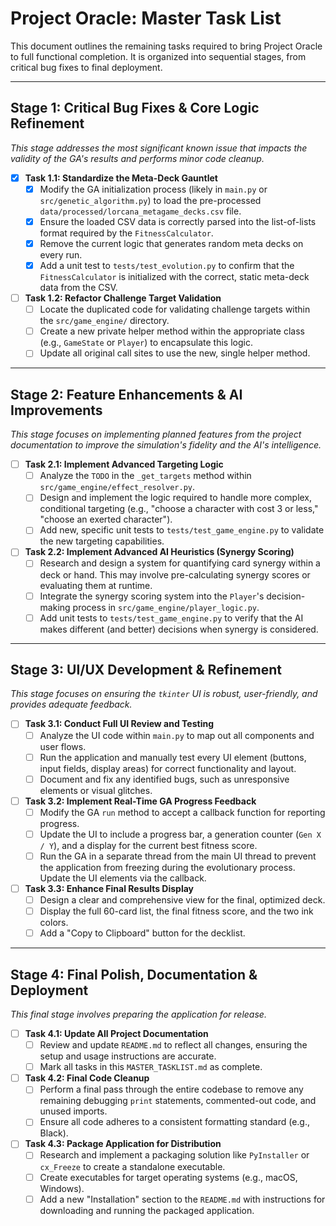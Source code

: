 # Project Oracle: Master Task List

This document outlines the remaining tasks required to bring Project Oracle to full functional completion. It is organized into sequential stages, from critical bug fixes to final deployment.

---

## Stage 1: Critical Bug Fixes & Core Logic Refinement
*This stage addresses the most significant known issue that impacts the validity of the GA's results and performs minor code cleanup.*

- [x] **Task 1.1: Standardize the Meta-Deck Gauntlet**
  - [x] Modify the GA initialization process (likely in `main.py` or `src/genetic_algorithm.py`) to load the pre-processed `data/processed/lorcana_metagame_decks.csv` file.
  - [x] Ensure the loaded CSV data is correctly parsed into the list-of-lists format required by the `FitnessCalculator`.
  - [x] Remove the current logic that generates random meta decks on every run.
  - [x] Add a unit test to `tests/test_evolution.py` to confirm that the `FitnessCalculator` is initialized with the correct, static meta-deck data from the CSV.

- [ ] **Task 1.2: Refactor Challenge Target Validation**
  - [ ] Locate the duplicated code for validating challenge targets within the `src/game_engine/` directory.
  - [ ] Create a new private helper method within the appropriate class (e.g., `GameState` or `Player`) to encapsulate this logic.
  - [ ] Update all original call sites to use the new, single helper method.

---

## Stage 2: Feature Enhancements & AI Improvements
*This stage focuses on implementing planned features from the project documentation to improve the simulation's fidelity and the AI's intelligence.*

- [ ] **Task 2.1: Implement Advanced Targeting Logic**
  - [ ] Analyze the `TODO` in the `_get_targets` method within `src/game_engine/effect_resolver.py`.
  - [ ] Design and implement the logic required to handle more complex, conditional targeting (e.g., "choose a character with cost 3 or less," "choose an exerted character").
  - [ ] Add new, specific unit tests to `tests/test_game_engine.py` to validate the new targeting capabilities.

- [ ] **Task 2.2: Implement Advanced AI Heuristics (Synergy Scoring)**
  - [ ] Research and design a system for quantifying card synergy within a deck or hand. This may involve pre-calculating synergy scores or evaluating them at runtime.
  - [ ] Integrate the synergy scoring system into the `Player`'s decision-making process in `src/game_engine/player_logic.py`.
  - [ ] Add unit tests to `tests/test_game_engine.py` to verify that the AI makes different (and better) decisions when synergy is considered.

---

## Stage 3: UI/UX Development & Refinement
*This stage focuses on ensuring the `tkinter` UI is robust, user-friendly, and provides adequate feedback.*

- [ ] **Task 3.1: Conduct Full UI Review and Testing**
  - [ ] Analyze the UI code within `main.py` to map out all components and user flows.
  - [ ] Run the application and manually test every UI element (buttons, input fields, display areas) for correct functionality and layout.
  - [ ] Document and fix any identified bugs, such as unresponsive elements or visual glitches.

- [ ] **Task 3.2: Implement Real-Time GA Progress Feedback**
  - [ ] Modify the GA `run` method to accept a callback function for reporting progress.
  - [ ] Update the UI to include a progress bar, a generation counter (`Gen X / Y`), and a display for the current best fitness score.
  - [ ] Run the GA in a separate thread from the main UI thread to prevent the application from freezing during the evolutionary process. Update the UI elements via the callback.

- [ ] **Task 3.3: Enhance Final Results Display**
  - [ ] Design a clear and comprehensive view for the final, optimized deck.
  - [ ] Display the full 60-card list, the final fitness score, and the two ink colors.
  - [ ] Add a "Copy to Clipboard" button for the decklist.

---

## Stage 4: Final Polish, Documentation & Deployment
*This final stage involves preparing the application for release.*

- [ ] **Task 4.1: Update All Project Documentation**
  - [ ] Review and update `README.md` to reflect all changes, ensuring the setup and usage instructions are accurate.
  - [ ] Mark all tasks in this `MASTER_TASKLIST.md` as complete.

- [ ] **Task 4.2: Final Code Cleanup**
  - [ ] Perform a final pass through the entire codebase to remove any remaining debugging `print` statements, commented-out code, and unused imports.
  - [ ] Ensure all code adheres to a consistent formatting standard (e.g., Black).

- [ ] **Task 4.3: Package Application for Distribution**
  - [ ] Research and implement a packaging solution like `PyInstaller` or `cx_Freeze` to create a standalone executable.
  - [ ] Create executables for target operating systems (e.g., macOS, Windows).
  - [ ] Add a new "Installation" section to the `README.md` with instructions for downloading and running the packaged application.
